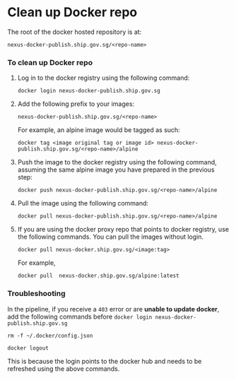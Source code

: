 # Clean up Docker repo

The root of the docker hosted repository is at:

```
nexus-docker-publish.ship.gov.sg/<repo-name> 
```

### To clean up Docker repo

1. Log in to the docker registry using the following command:

    ```
    docker login nexus-docker-publish.ship.gov.sg
    ```

1. Add the following prefix to your images: 

    ```
    nexus-docker-publish.ship.gov.sg/<repo-name>
    ```

    For example, an alpine image would be tagged as such:

    ```
    docker tag <image original tag or image id> nexus-docker-publish.ship.gov.sg/<repo-name>/alpine
    ```

1. Push the image to the docker registry using the following command, assuming the same alpine image you have prepared in the previous step:

    ```
    docker push nexus-docker-publish.ship.gov.sg/<repo-name>/alpine
    ```

1. Pull the image using the following command:

    ```
    docker pull nexus-docker-publish.ship.gov.sg/<repo-name>/alpine
    ```

1. If you are using the docker proxy repo that points to docker registry, use the following commands. You can pull the images without login. 
    ```
    docker pull nexus-docker.ship.gov.sg/<image:tag>
    ```
    
    For example, 
    
    ```
    docker pull  nexus-docker.ship.gov.sg/alpine:latest
    ```

### Troubleshooting

In the pipeline, if you receive a `403` error or are **unable to update docker**, add the following commands before `docker login nexus-docker-publish.ship.gov.sg`

```
rm -f ~/.docker/config.json
```

```
docker logout
```

This is because the login points to the docker hub and needs to be refreshed using the above commands.